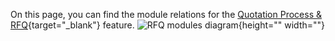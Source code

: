 On this page, you can find the module relations for the [Quotation Process & RFQ](https://documentation.spryker.com/docs/en/quotation-process-rfq-feature-overview-201907){target="_blank"} feature.
![RFQ modules diagram](https://spryker.s3.eu-central-1.amazonaws.com/docs/Features/Workflow+%26+Process+Management/Quotation+process+and+RFQ/Quotation+Process+%26+RFQ+Feature+Overview/request-for-quote-module-diagram.png){height="" width=""}